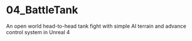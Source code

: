 # 04_BattleTank
An open world head-to-head tank fight with simple AI terrain and advance control system in Unreal 4
